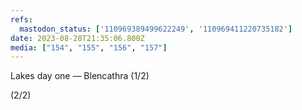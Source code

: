```yaml
---
refs:
  mastodon_status: ['110969389499622249', '110969411220735182']
date: 2023-08-28T21:35:06.800Z
media: ["154", "155", "156", "157"]
---
```


<p>Lakes day one — Blencathra (1/2) </p>

<p>(2/2)</p>
